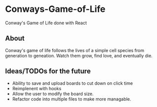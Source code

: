 # Conways-Game-of-Life
Conway's Game of Life done with React

## About
Conway's game of life follows the lives of a simple cell species from generation to geneation. Watch them grow, find love, and eventually die.

## Ideas/TODOs for the future

- Ability to save and upload boards to cut down on click time
- Reimplenent with hooks
- Allow the user to modify the board size. 
- Refactor code into multiple files to make more managable. 
